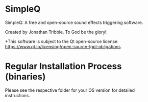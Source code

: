# SimpleQ
SimpleQ: A free and open-source sound effects triggering software.

Created by Jonathan Tribble. To God be the glory!

*This software is subject to the Qt open-source license: https://www.qt.io/licensing/open-source-lgpl-obligations


# Regular Installation Process (binaries)
Please see the respective folder for your OS version for detailed instructions.

